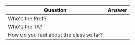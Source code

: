 | Question| Answer|
|----------|--------|
|Who's the Prof?|          |
|Who's the TA?| |          |
|How do you feel about the class so far?|                   |
